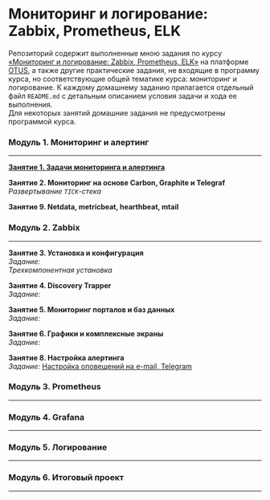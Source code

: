 # Мониторинг и логирование: Zabbix, Prometheus, ELK

Репозиторий содержит выполненные мною задания по курсу [&laquo;Мониторинг и логирование: Zabbix, Prometheus, ELK&raquo;](https://otus.ru/lessons/zabbix-i-prometeus/) на платформе [OTUS](https://otus.ru/), а также другие практические задания, не входящие в программу курса, но соответствующие общей тематике курса: мониторинг и логирование.
К каждому домашнему заданию прилагается отдельный файл `README.md` с детальным описанием условия задачи и хода ее выполнения.  
Для некоторых занятий домашние задания не предусмотрены программой курса.  




### Модуль 1. Мониторинг и алертинг
---
**[Занятие 1. Задачи мониторинга и алертинга](https://github.com/che-a/OTUS_Monitoring/tree/master/tasks/01/README.md)**  

**Занятие 2. Мониторинг на основе Carbon, Graphite и Telegraf**  
*Развертывание `TICK`-стека* []()  

**Занятие 9. Netdata, metricbeat, hearthbeat, mtail**




### Модуль 2. Zabbix
---
**Занятие 3. Установка и конфигурация**  
*Задание:* []()    
*Трехкомпонентная установка* []()  

**Занятие 4. Discovery Trapper**  
*Задание:* []()

**Занятие 5. Мониторинг порталов и баз данных**  
*Задание:* []()

**Занятие 6. Графики и комплексные экраны**  
*Задание:* []()

**Занятие 8. Настройка алертинга**  
*Задание:* [Настройка оповещений на e-mail, Telegram](https://github.com/che-a/OTUS_Monitoring/tree/master/tasks/07/README.md)




### Модуль 3. Prometheus
---




### Модуль 4. Grafana
---




### Модуль 5. Логирование
---




### Модуль 6. Итоговый проект
---
